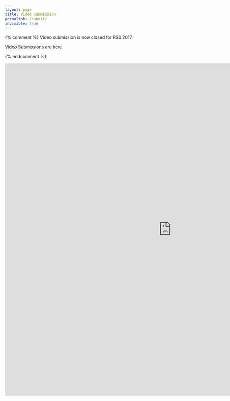```yaml
---
layout: page
title: Video Submission
permalink: /submit/
invisible: true
---
```


{% comment %}
Video submission is now closed for RSS 2017.


Video Submissions are [here](https://script.google.com/macros/s/AKfycbyCmanh6z6cYGC6Pq1oatQhO3FUcf97cvnYdKp933k8f5wvMS0/exec)

{% endcomment %}

<iframe src="https://script.google.com/macros/s/AKfycbzpIBWAzmlFAI1igBUIeMyVHleP66leRs0_Zv2DJS1CxRCIduZE/exec" frameborder="0"id="mainPageBody" width="1080px" height="1080px"></iframe>
